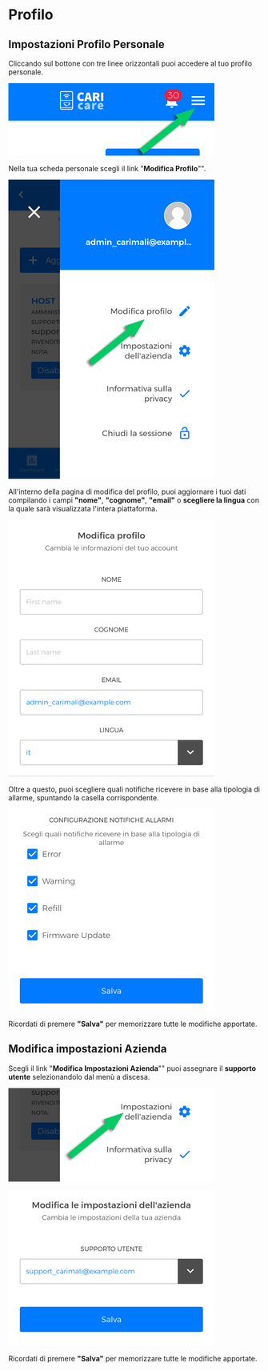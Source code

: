 # Profilo

## Impostazioni Profilo Personale

Cliccando sul bottone con tre linee orizzontali puoi accedere al tuo profilo personale.

<kbd>![Profilo Personale](_images/Profilo-01.png)</kbd>

Nella tua scheda personale scegli il link "**Modifica Profilo**"".

<kbd>![Modifica Profilo](_images/Profilo-02.png)</kbd>

All'interno della pagina di modifica del profilo, puoi aggiornare i tuoi dati compilando i campi **"nome"**, **"cognome"**, **"email"** o **scegliere la lingua** con la quale sarà visualizzata l'intera piattaforma.

<kbd>![Dati personali](_images/Profilo-02a.png)</kbd>

Oltre a questo, puoi scegliere quali notifiche ricevere in base alla tipologia di allarme, spuntando la casella corrispondente.

<kbd>![Notifiche da ricevere](_images/Profilo-02b.png)</kbd>

Ricordati di premere **"Salva"** per memorizzare tutte le modifiche apportate.


## Modifica impostazioni Azienda

Scegli il link "**Modifica Impostazioni Azienda**"" puoi assegnare il **supporto utente** selezionandolo dal menù a discesa.

<kbd>![Login](_images/Profilo-03-impostazioni-azienda.png)</kbd>

<kbd>![Login](_images/Profilo-03-impostazioni-azienda-b.png)</kbd>

Ricordati di premere **"Salva"** per memorizzare tutte le modifiche apportate.





